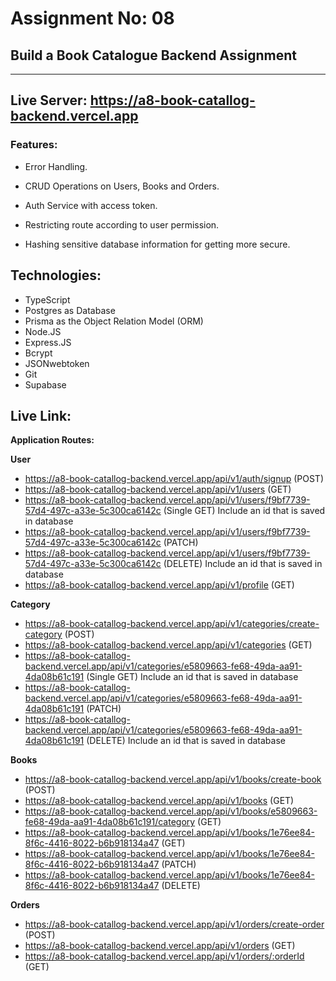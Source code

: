 # Assignment No: 08

## Build a Book Catalogue Backend Assignment

---

## Live Server: https://a8-book-catallog-backend.vercel.app

### Features:

- Error Handling.

- CRUD Operations on Users, Books and Orders.

- Auth Service with access token.

- Restricting route according to user permission.

- Hashing sensitive database information for getting more secure.

## Technologies:

- TypeScript
- Postgres as Database
- Prisma as the Object Relation Model (ORM)
- Node.JS
- Express.JS
- Bcrypt
- JSONwebtoken
- Git
- Supabase

## Live Link:

**Application Routes:**

**User**

- https://a8-book-catallog-backend.vercel.app/api/v1/auth/signup (POST)
- https://a8-book-catallog-backend.vercel.app/api/v1/users (GET)
- https://a8-book-catallog-backend.vercel.app/api/v1/users/f9bf7739-57d4-497c-a33e-5c300ca6142c (Single GET) Include an id that is saved in database
- https://a8-book-catallog-backend.vercel.app/api/v1/users/f9bf7739-57d4-497c-a33e-5c300ca6142c (PATCH)
- https://a8-book-catallog-backend.vercel.app/api/v1/users/f9bf7739-57d4-497c-a33e-5c300ca6142c (DELETE) Include an id that is saved in database
- https://a8-book-catallog-backend.vercel.app/api/v1/profile (GET)

**Category**

- https://a8-book-catallog-backend.vercel.app/api/v1/categories/create-category (POST)
- https://a8-book-catallog-backend.vercel.app/api/v1/categories (GET)
- https://a8-book-catallog-backend.vercel.app/api/v1/categories/e5809663-fe68-49da-aa91-4da08b61c191 (Single GET) Include an id that is saved in database
- https://a8-book-catallog-backend.vercel.app/api/v1/categories/e5809663-fe68-49da-aa91-4da08b61c191 (PATCH)
- https://a8-book-catallog-backend.vercel.app/api/v1/categories/e5809663-fe68-49da-aa91-4da08b61c191 (DELETE) Include an id that is saved in database

**Books**

- https://a8-book-catallog-backend.vercel.app/api/v1/books/create-book (POST)
- https://a8-book-catallog-backend.vercel.app/api/v1/books (GET)
- https://a8-book-catallog-backend.vercel.app/api/v1/books/e5809663-fe68-49da-aa91-4da08b61c191/category (GET)
- https://a8-book-catallog-backend.vercel.app/api/v1/books/1e76ee84-8f6c-4416-8022-b6b918134a47 (GET)
- https://a8-book-catallog-backend.vercel.app/api/v1/books/1e76ee84-8f6c-4416-8022-b6b918134a47 (PATCH)
- https://a8-book-catallog-backend.vercel.app/api/v1/books/1e76ee84-8f6c-4416-8022-b6b918134a47 (DELETE)

**Orders**

- https://a8-book-catallog-backend.vercel.app/api/v1/orders/create-order (POST)
- https://a8-book-catallog-backend.vercel.app/api/v1/orders (GET)
- https://a8-book-catallog-backend.vercel.app/api/v1/orders/:orderId (GET)
